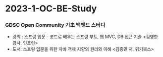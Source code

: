 # 2023-1-OC-BE-Study
### GDSC Open Community 기초 백엔드 스터디

- 강의 : 스프링 입문 - 코드로 배우는 스프링 부트, 웹 MVC, DB 접근 기술 <김영한 강사, 인프런> 
- 도서: 스프링 입문을 위한 자바 객체 지향의 원리와 이해 <김종민 저, 위키북스> 
